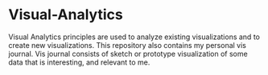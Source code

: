# Visual-Analytics
Visual Analytics principles are used to analyze existing visualizations and to create new visualizations. This repository also contains my personal vis journal. Vis journal consists of sketch or prototype visualization of some data that is interesting, and relevant to me.
